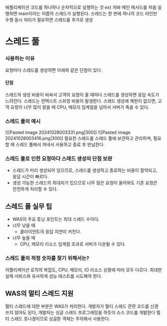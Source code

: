 애플리케이션 코드를 하나하나 순차적으로 실행하는 것
ex) 자바 메인 메서드를 처음 실행하면 main이라는 이름의 스레드가 실행된다.
스레드는 한 번에 하나의 코드 라인만 수행
동시 처리가 필요하면 스레드를 추가로 생성

# 스레드 풀
### 사용하는 이유
요청마다 스레드를 생성하면 아래와 같은 단점이 있다.
#### 단점
스레드의 생성 비용이 비싸서 고객의 요청이 올 때마다 스레드를 생성하면 응답 속도가 느려진다.
스레드는 컨텍스트 스위칭 비용이 발생한다.
스레드 생성에 제한이 없으면, 고객 요청이 너무 많이 왔을 때 CPU, 메모리 임계점을 넘어서 서버가 죽을 수 있다.

### 스레드 풀의 예시
![[Pasted image 20241028003331.png|300]]
![[Pasted image 20241028003416.png|300]]
필요한 스레드를 스레드 풀에 보관하고 관리하며, 필요할 때 스레드 풀에서 꺼내서 사용하고 종료 후 반납한다.
### 스레드 풀로 인한 요청마다 스레드 생성의 단점 보완
- 스레드가 미리 생성되어 있으므로, 스레드를 생성하고 종료하는 비용이 절약되고, 응답 시간이 빠르다.
- 생성 가능한 스레드의 최대치가 있으므로 너무 많은 요청이 들어와도 기존 요청은 안전하게 처리할 수 있다.
## 스레드 풀 실무 팁
- WAS의 주요 튜닝 포인트는 최대 스레드 수이다.
- 너무 낮을 때
	- 클라이언트의 응답 지연이 커진다.
- 너무 높을 때
	- CPU, 메모리 리소스 임계점 초과로 서버가 다운될 수 있다.
### 스레드 풀의 적정 숫자를 찾기 위해서는?
어플리케이션 로직의 복잡도, CPU, 메모리, IO 리소스 상황에 따라 모두 다르다.
최대한 실제 서비스와 유사하게 성능 테스트를 시도해야 한다.

## WAS의 멀티 스레드 지원
멀티 스레드에 대한 부분은 WAS가 처리한다.
개발자가 멀티 스레드 관련 코드를 신경쓰지 않아도 된다,
개발자는 싱글 스레드 프로그래밍을 하듯이 소스 코드를 개발한다
멀티 스레드 호나경이므로 싱글톤 객체는 주의해서 사용한다.